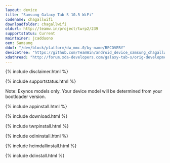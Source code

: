 ```yaml
---
layout: device
title: "Samsung Galaxy Tab S 10.5 WiFi"
codename: chagallwifi
downloadfolder: chagallwifi
oldurl: http://teamw.in/project/twrp2/239
supportstatus: Current
maintainer: jcadduono
oem: Samsung
ddof: "/dev/block/platform/dw_mmc.0/by-name/RECOVERY"
devicetree: "https://github.com/TeamWin/android_device_samsung_chagallwifi"
xdathread: "http://forum.xda-developers.com/galaxy-tab-s/orig-development/recovery-twrp-2-7-1-0-touch-recovery-t2817100"
---
```


{% include disclaimer.html %}

{% include supportstatus.html %}

<p class="text">Note: Exynos models only. Your device model will be determined from your bootloader version.</p>

{% include appinstall.html %}

{% include download.html %}

{% include twrpinstall.html %}

{% include odininstall.html %}

{% include heimdallinstall.html %}

{% include ddinstall.html %}
